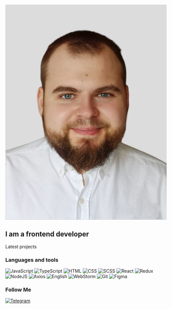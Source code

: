 [![Header](https://github.com/Vladlen1997/Vladlen1997/blob/main/assets/O_9C7HlzbltYIcY7_2P3swYgD1bYKj8KDi9wBz8_ZoaX-PiE40eyO93AJlLX5bNc1AFGNgZa7RLxihH2AUuIXcuK.jpg)](https://t.me/StaVla888)



## I am a frontend developer



Latest projects



### Languages and tools
![JavaScript](https://img.shields.io/badge/JavaScript-green?style=for-the-badge&logo=JavaScript&logoColor=blueviolet)
![TypeScript](https://img.shields.io/badge/TypeScript-orange?style=for-the-badge&logo=TypeScript&logoColor=blueviolet)
![HTML](https://img.shields.io/badge/HTML-success?style=for-the-badge&logo=HTML&logoColor=informational)
![CSS](https://img.shields.io/badge/CSS-success?style=for-the-badge&logo=Css&logoColor=informational)
![SCSS](https://img.shields.io/badge/SCSS-success?style=for-the-badge&logo=SASS&logoColor=blueviolet)
![React](https://img.shields.io/badge/React-green?style=for-the-badge&logo=React&logoColor=blueviolet)
![Redux](https://img.shields.io/badge/Redux-green?style=for-the-badge&logo=Redux&logoColor=blue)
![NodeJS](https://img.shields.io/badge/Node-green?style=for-the-badge&logo=NodeJS&logoColor=yellow)
![Axios](https://img.shields.io/badge/Axios-yellow?style=for-the-badge&logo=Axios&logoColor=blue)
![English](https://img.shields.io/badge/English-yellow?style=for-the-badge&logo=English&logoColor=blue)
![WebStorm](https://img.shields.io/badge/WebStorm-sucsess?style=for-the-badge&logo=Axios&logoColor=blueviolet)
![Git](https://img.shields.io/badge/Git-green?style=for-the-badge&logo=Git&logoColor=red)
![Figma](https://img.shields.io/badge/Figma-green?style=for-the-badge&logo=Figma&logoColor=purple)


### Follow Me


[![Telegram](https://img.shields.io/badge/telegram-black?style=for-the-badge&logo=telegram)](https://t.me/StaVla888)



